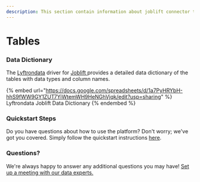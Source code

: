 ```yaml
---
description: This section contain information about joblift connector tables information
---
```


# Tables

### Data Dictionary

The [Lyftrondata](https://www.lyftrondata.com/) driver for [Joblift](https://www.lyftrondata.com/integration/joblift/)[ ](https://www.lyftrondata.com/integration/joblift/)provides a detailed data dictionary of the tables with data types and column names.

{% embed url="https://docs.google.com/spreadsheets/d/1a7PyHRYbH-hhS9fWW9GY1ZUT7YiWtemWH9HeNGhVjqk/edit?usp=sharing" %}
Lyftrondata Joblift Data Dictionary
{% endembed %}

### Quickstart Steps

Do you have questions about how to use the platform? Don't worry; we've got you covered. Simply follow the quickstart instructions [here](../../../../quickstart-steps.md).

### Questions? <a href="#questions" id="questions"></a>

We're always happy to answer any additional questions you may have! [Set up a meeting with our data experts.](https://www.lyftrondata.com/book-a-meeting/)


